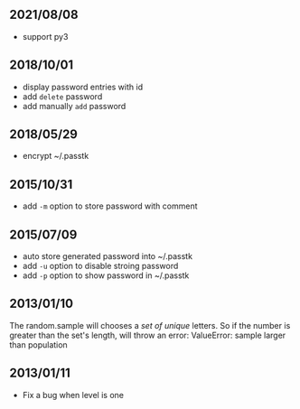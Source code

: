 ## 2021/08/08

* support py3


## 2018/10/01

* display password entries with id
* add `delete` password
* add manually `add` password


## 2018/05/29

* encrypt ~/.passtk


## 2015/10/31

* add `-m` option to store password with comment


## 2015/07/09

* auto store generated password into ~/.passtk
* add `-u` option to disable stroing password
* add `-p` option to show password in ~/.passtk


## 2013/01/10

The random.sample will chooses a *set of unique* letters.
So if the number is greater than the set's length, will throw an error:
ValueError: sample larger than population


## 2013/01/11

* Fix a bug when level is one

